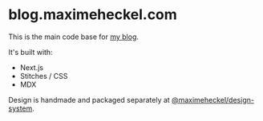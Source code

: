 # blog.maximeheckel.com

This is the main code base for [my blog](https://blog.maximeheckel.com).

It's built with:

- Next.js
- Stitches / CSS
- MDX

Design is handmade and packaged separately at [@maximeheckel/design-system](https://github.com/MaximeHeckel/design-system).
